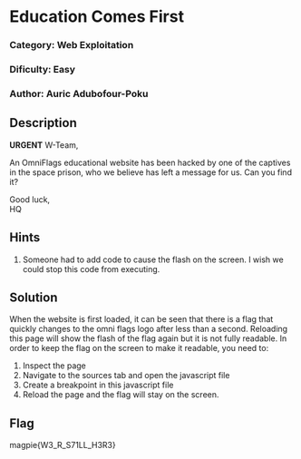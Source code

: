 # Education Comes First
### Category: Web Exploitation
### Dificulty: Easy
### Author: Auric Adubofour-Poku

## Description

**URGENT**  W-Team,

An OmniFlags educational website has been hacked by one of the captives in the space prison, who we believe has left a message for us. Can you find it?

Good luck, \
HQ

## Hints
1. Someone had to add code to cause the flash on the screen. I wish we could stop this code from executing.

## Solution
When the website is first loaded, it can be seen that there is a flag that quickly changes to the omni flags logo after less than a second. Reloading this page will show the flash of the flag again but it is not fully readable. In order to keep the flag on the screen to make it readable, you need to:

1. Inspect the page
2. Navigate to the sources tab and open the javascript file
3. Create a breakpoint in this javascript file
4. Reload the page and the flag will stay on the screen.

## Flag
magpie{W3_R_S71LL_H3R3}

